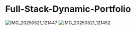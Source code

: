 # Full-Stack-Dynamic-Portfolio
![IMG_20250521_121447](https://github.com/user-attachments/assets/97b0c6d4-6dd1-4c91-b822-a1883ef6abb9)
![IMG_20250521_121452](https://github.com/user-attachments/assets/024d0f1b-cddc-4b38-8d60-3e7dad77d5dd)
